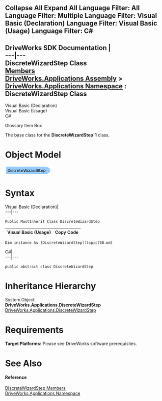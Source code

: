 Collapse All Expand All Language Filter: All  Language Filter: Multiple  Language Filter: Visual Basic (Declaration) Language Filter: Visual Basic (Usage) Language Filter: C#  
---  
DriveWorks SDK Documentation  |   
---|---  
DiscreteWizardStep Class   
[Members](topic751.md)   
[DriveWorks.Applications Assembly](topic13.md) > [DriveWorks.Applications Namespace](topic16.md) : DiscreteWizardStep Class  
---  
  
Visual Basic (Declaration)    
Visual Basic (Usage)    
C# 

Glossary Item Box

The base class for the **DiscreteWizardStep`1** class. 

# Object Model

![](dotnetdiagramimages/image10.png)

# Syntax

Visual Basic (Declaration)|   
---|---  
      
    
    Public MustInherit Class DiscreteWizardStep   
  
Visual Basic (Usage)| Copy Code  
---|---  
      
    
    Dim instance As [DiscreteWizardStep](topic750.md)  
  
C#|   
---|---  
      
    
    public abstract class DiscreteWizardStep   
  
# Inheritance Hierarchy

System.Object  
**DriveWorks.Applications.DiscreteWizardStep**  
[DriveWorks.Applications.DiscreteWizardStep<TControl>](topic770.md)  


# Requirements

**Target Platforms:** Please see DriveWorks software prerequisites.

# See Also

#### Reference

[DiscreteWizardStep Members](topic751.md)   
[DriveWorks.Applications Namespace](topic16.md)


